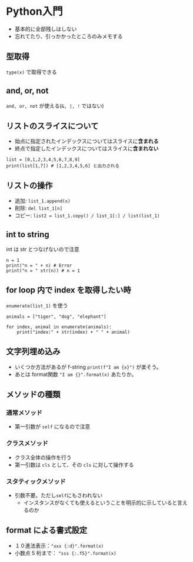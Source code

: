 # Python入門
- 基本的に全部残しはしない
- 忘れてたり、引っかかったところのみメモする

## 型取得
`type(x)` で取得できる

## and, or, not
`and, or, not` が使える(`&, |, !` ではない)

## リストのスライスについて
- 始点に指定されたインデックスについてはスライスに**含まれる**
- 終点で指定したインデックスについてはスライスに**含まれない**

```
list = [0,1,2,3,4,5,6,7,8,9]
print(list[1,7]) # [1,2,3,4,5,6] と出力される
```
## リストの操作
- 追加: `list_1.append(x)`
- 削除: `del list_1[n]`
- コピー: `list2 = list_1.copy() / list_1[:] / list(list_1)`

## int to string
int は str とつなげないので注意
```
n = 1
print("n = " + n) # Error
print("n = " str(n)) # n = 1
```

## for loop 内で index を取得したい時
`enumerate(list_1)` を使う

```
animals = ["tiger", "dog", "elephant"]

for index, animal in enumerate(animals):
    print("index:" + str(index) + " " + animal)
```

## 文字列埋め込み
- いくつか方法があるが f-string `print(f"I am {x}")` が楽そう。
- あとは format関数 `"I am {}".format(x)` あたりか。

## メソッドの種類
### 通常メソッド
- 第一引数が `self` になるので注意
### クラスメソッド
- クラス全体の操作を行う
- 第一引数は `cls` として、その `cls` に対して操作する
### スタティックメソッド
- 引数不要。ただし`self`にもさわれない
    - インスタンスがなくても使えるということを明示的に示していると言えるのか

## format による書式設定
- １０進法表示：`"xxx {:d}".format(x)`
- 小数点 5 桁まで： `"sss {:.f5}".format(x)`
